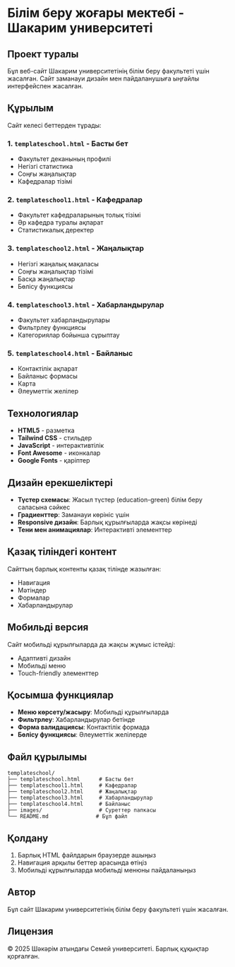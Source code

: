 # Білім беру жоғары мектебі - Шакарим университеті

## Проект туралы

Бұл веб-сайт Шакарим университетінің білім беру факультеті үшін жасалған. Сайт заманауи дизайн мен пайдаланушыға ыңғайлы интерфейспен жасалған.

## Құрылым

Сайт келесі беттерден тұрады:

### 1. `templateschool.html` - Басты бет
- Факультет деканының профилі
- Негізгі статистика
- Соңғы жаңалықтар
- Кафедралар тізімі

### 2. `templateschool1.html` - Кафедралар
- Факультет кафедраларының толық тізімі
- Әр кафедра туралы ақпарат
- Статистикалық деректер

### 3. `templateschool2.html` - Жаңалықтар
- Негізгі жаңалық мақаласы
- Соңғы жаңалықтар тізімі
- Басқа жаңалықтар
- Бөлісу функциясы

### 4. `templateschool3.html` - Хабарландырулар
- Факультет хабарландырулары
- Фильтрлеу функциясы
- Категориялар бойынша сұрыптау

### 5. `templateschool4.html` - Байланыс
- Контактілік ақпарат
- Байланыс формасы
- Карта
- Әлеуметтік желілер

## Технологиялар

- **HTML5** - разметка
- **Tailwind CSS** - стильдер
- **JavaScript** - интерактивтілік
- **Font Awesome** - иконкалар
- **Google Fonts** - қаріптер

## Дизайн ерекшеліктері

- **Түстер схемасы**: Жасыл түстер (education-green) білім беру саласына сәйкес
- **Градиенттер**: Заманауи көрініс үшін
- **Responsive дизайн**: Барлық құрылғыларда жақсы көрінеді
- **Тени мен анимациялар**: Интерактивті элементтер

## Қазақ тіліндегі контент

Сайттың барлық контенты қазақ тілінде жазылған:
- Навигация
- Мәтіндер
- Формалар
- Хабарландырулар

## Мобильді версия

Сайт мобильді құрылғыларда да жақсы жұмыс істейді:
- Адаптивті дизайн
- Мобильді меню
- Touch-friendly элементтер

## Қосымша функциялар

- **Меню көрсету/жасыру**: Мобильді құрылғыларда
- **Фильтрлеу**: Хабарландырулар бетінде
- **Форма валидациясы**: Контактілік формада
- **Бөлісу функциясы**: Әлеуметтік желілерде

## Файл құрылымы

```
templateschool/
├── templateschool.html      # Басты бет
├── templateschool1.html     # Кафедралар
├── templateschool2.html     # Жаңалықтар
├── templateschool3.html     # Хабарландырулар
├── templateschool4.html     # Байланыс
├── images/                  # Суреттер папкасы
└── README.md               # Бұл файл
```

## Қолдану

1. Барлық HTML файлдарын браузерде ашыңыз
2. Навигация арқылы беттер арасында өтіңіз
3. Мобильді құрылғыларда мобильді менюны пайдаланыңыз

## Автор

Бұл сайт Шакарим университетінің білім беру факультеті үшін жасалған.

## Лицензия

© 2025 Шәкәрім атындағы Семей университеті. Барлық құқықтар қорғалған.
